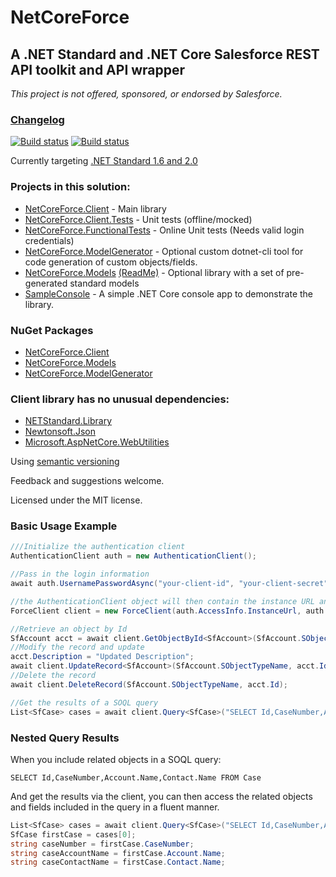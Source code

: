 # NetCoreForce 

## A .NET Standard and .NET Core Salesforce REST API toolkit and API wrapper
*This project is not offered, sponsored, or endorsed by Salesforce.*

### [Changelog](CHANGELOG.md)  

[![Build status](https://ci.appveyor.com/api/projects/status/sum0prwnfgnv8e7s/branch/master?svg=true&passingText=master&failingText=master&pendingText=master%20pending)](https://ci.appveyor.com/project/anthonyreilly/netcoreforce/branch/master)
[![Build status](https://ci.appveyor.com/api/projects/status/sum0prwnfgnv8e7s/branch/dev?svg=true&passingText=dev&failingText=dev&pendingText=dev%20pending)](https://ci.appveyor.com/project/anthonyreilly/netcoreforce/branch/dev)

Currently targeting [.NET Standard 1.6 and 2.0](https://docs.microsoft.com/en-us/dotnet/articles/standard/library)

### Projects in this solution:
* [NetCoreForce.Client](src/NetCoreForce.Client) - Main library  
* [NetCoreForce.Client.Tests](src/NetCoreForce.Client.Tests) - Unit tests (offline/mocked)  
* [NetCoreForce.FunctionalTests](src/NetCoreForce.FunctionalTests) - Online Unit tests (Needs valid login credentials)  
* [NetCoreForce.ModelGenerator](src/NetCoreForce.ModelGenerator) - Optional custom dotnet-cli tool for code generation of custom objects/fields.  
* [NetCoreForce.Models](src/NetCoreForce.Models) [(ReadMe)](src/NetCoreForce.Models/README.md) - Optional library with a set of pre-generated standard models  
* [SampleConsole](src/SampleConsole) - A simple .NET Core console app to demonstrate the library.

### NuGet Packages
* [NetCoreForce.Client](https://www.nuget.org/packages/NetCoreForce.Client/)
* [NetCoreForce.Models](https://www.nuget.org/packages/NetCoreForce.Models/)
* [NetCoreForce.ModelGenerator](https://www.nuget.org/packages/NetCoreForce.ModelGenerator/)

### Client library has no unusual dependencies:
* [NETStandard.Library](https://www.nuget.org/packages/NETStandard.Library/)
* [Newtonsoft.Json](https://www.nuget.org/packages/Newtonsoft.Json)
* [Microsoft.AspNetCore.WebUtilities](https://www.nuget.org/packages/Microsoft.AspNetCore.WebUtilities/)

Using [semantic versioning](http://semver.org)

Feedback and suggestions welcome.

Licensed under the MIT license.


### Basic Usage Example

```csharp
///Initialize the authentication client
AuthenticationClient auth = new AuthenticationClient();

//Pass in the login information
await auth.UsernamePasswordAsync("your-client-id", "your-client-secret", "your-username", "your-password", "token-endpoint-url");

//the AuthenticationClient object will then contain the instance URL and access token to be used in each of the API calls
ForceClient client = new ForceClient(auth.AccessInfo.InstanceUrl, auth.ApiVersion, auth.AccessInfo.AccessToken);

//Retrieve an object by Id
SfAccount acct = await client.GetObjectById<SfAccount>(SfAccount.SObjectTypeName, "001i000002C8QTI");
//Modify the record and update
acct.Description = "Updated Description";
await client.UpdateRecord<SfAccount>(SfAccount.SObjectTypeName, acct.Id, acct);
//Delete the record
await client.DeleteRecord(SfAccount.SObjectTypeName, acct.Id);

//Get the results of a SOQL query
List<SfCase> cases = await client.Query<SfCase>("SELECT Id,CaseNumber,Account.Name,Contact.Name FROM Case");
```

### Nested Query Results

When you include related objects in a SOQL query:
```
SELECT Id,CaseNumber,Account.Name,Contact.Name FROM Case
```

And get the results via the client, you can then access the related objects and fields included in the query in a fluent manner.
```csharp
List<SfCase> cases = await client.Query<SfCase>("SELECT Id,CaseNumber,Account.Name,Contact.Name FROM Case");
SfCase firstCase = cases[0];
string caseNumber = firstCase.CaseNumber;
string caseAccountName = firstCase.Account.Name;
string caseContactName = firstCase.Contact.Name;
```

